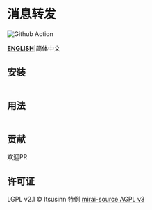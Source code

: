 # 消息转发

![Github Action](https://github.com/itsusinn/message-forward/workflows/Build/badge.svg)

**[ENGLISH](./README.md)**|简体中文

## 安装

```

```

## 用法

```

```

## 贡献

欢迎PR

## 许可证

LGPL v2.1 © Itsusinn
特例 [mirai-source AGPL v3](./message-source/mirai-source)

